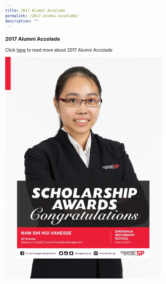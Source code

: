 ```yaml
---
title: 2017 Alumni Accolade
permalink: /2017-alumni-accolade/
description: ""
---
```

### 2017 Alumni Accolade

Click [here](/achievements/alumni-accolades/2017-alumni-accolades) to read more about 2017 Alumni Accolade

![](/images/Zhenghua_ScholarshipPoster-1-724x1024.jpg)